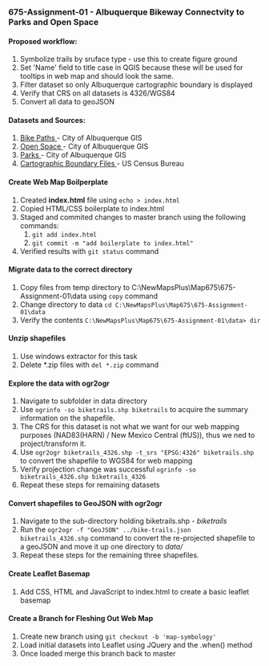 ### 675-Assignment-01 - Albuquerque Bikeway Connectvity to Parks and Open Space
#### Proposed workflow:
1. Symbolize trails by sruface type - use this to create figure ground
2. Set 'Name' field to title case in QGIS because these will be used for tooltips in web map and should look the same.
3. Filter dataset so only Albuquerque cartographic boundary is displayed
3. Verify that CRS on all datasets is 4326/WGS84
4. Convert all data to geoJSON

#### Datasets and Sources:
1. [Bike Paths ](http://coagisweb.cabq.gov/datadownload/biketrails.zip) - City of Albuquerque GIS
2. [Open Space ](http://coagisweb.cabq.gov/datadownload/openspace.zip) - City of Albuquerque GIS
3. [Parks ](http://coagisweb.cabq.gov/datadownload/parks.zip) - City of Albuquerque GIS
4. [Cartographic Boundary Files ](https://www2.census.gov/geo/tiger/GENZ2018/shp/cb_2018_us_ua10_500k.zip) - US Census Bureau

#### Create Web Map Boilperplate
1. Created **index.html** file using `echo > index.html`
2. Copied HTML/CSS boilerplate to index.html
3. Staged and commited changes to master branch using the following commands:
    1. `git add index.html`
    2. `git commit -m "add boilerplate to index.html"`
4. Verified results with `git status` command

#### Migrate data to the correct directory
1. Copy files from temp directory to C:\NewMapsPlus\Map675\675-Assignment-01\data using `copy` command
2. Change directory to data `cd C:\NewMapsPlus\Map675\675-Assignment-01\data`
3. Verify the contents `C:\NewMapsPlus\Map675\675-Assignment-01\data> dir`

#### Unzip shapefiles
1. Use windows extractor for this task
2. Delete *.zip files with `del *.zip` command

#### Explore the data with ogr2ogr
1. Navigate to subfolder in data directory
2. Use `ogrinfo -so biketrails.shp biketrails` to acquire the summary information on the shapefile.
3. The CRS for this dataset is not what we want for our web mapping purposes (NAD83(HARN) / New Mexico Central (ftUS)), thus we ned to project/transform it.
4. Use `ogr2ogr biketrails_4326.shp -t_srs "EPSG:4326" biketrails.shp` to convert the shapefile to WGS84 for web mapping
5. Verify projection change was successful `ogrinfo -so biketrails_4326.shp biketrails_4326`
5. Repeat these steps for remaining datasets

#### Convert shapefiles to GeoJSON with ogr2ogr
1. Navigate to the sub-directory holding biketrails.shp - *biketrails*
2. Run the `ogr2ogr -f "GeoJSON" ../bike-trails.json biketrails_4326.shp` command to convert the re-projected shapefile to a geoJSON and move it up one directory to *data/*
3. Repeat these steps for the remaining three shapefiles.

#### Create Leaflet Basemap
1. Add CSS, HTML and JavaScript to index.html to create a basic leaflet basemap

#### Create a Branch for Fleshing Out Web Map
1. Create new branch using `git checkout -b 'map-symbology'`
2. Load initial datasets into Leaflet using JQuery and the .when() method
3. Once loaded merge this branch back to master
